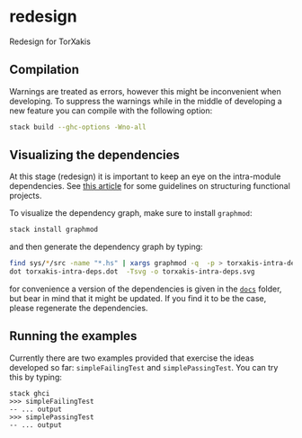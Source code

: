 # redesign
Redesign for TorXakis

## Compilation

Warnings are treated as errors, however this might be inconvenient when
developing. To suppress the warnings while in the middle of developing a new
feature you can compile with the following option:

```sh
stack build --ghc-options -Wno-all
```

## Visualizing the dependencies

At this stage (redesign) it is important to keep an eye on the intra-module
dependencies.
See
[this article](http://evelinag.com/blog/2014/06-09-comparing-dependency-networks/#.WjK62PZrxhE) for
some guidelines on structuring functional projects.

To visualize the dependency graph, make sure to install `graphmod`:

```sh
stack install graphmod
```

and then generate the dependency graph by typing:

```sh
find sys/*/src -name "*.hs" | xargs graphmod -q  -p > torxakis-intra-deps.dot
dot torxakis-intra-deps.dot  -Tsvg -o torxakis-intra-deps.svg
```

for convenience a version of the dependencies is given in the [`docs`](docs/)
folder, but bear in mind that it might be updated. If you find it to be the
case, please regenerate the dependencies.

## Running the examples

Currently there are two examples provided that exercise the ideas developed so
far: `simpleFailingTest` and `simplePassingTest`. You can try this by typing:

```text
stack ghci
>>> simpleFailingTest
-- ... output
>>> simplePassingTest
-- ... output
```

